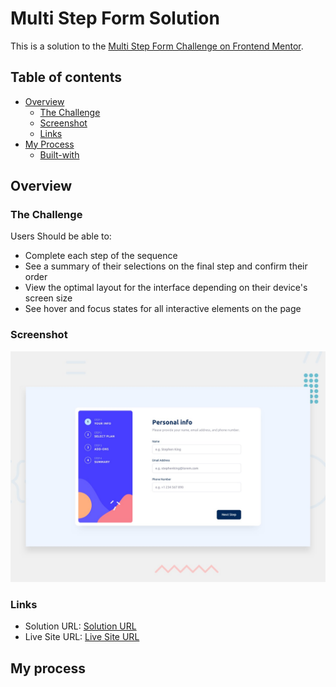 # Multi Step Form Solution

This is a solution to the [Multi Step Form Challenge on Frontend Mentor](https://www.frontendmentor.io/challenges/multistep-form-YVAnSdqQBJ).

## Table of contents

- [Overview](#overview)
  - [The Challenge](#the-challenge)
  - [Screenshot](#screenshot)
  - [Links](#links)
- [My Process](#my-process)
  - [Built-with](#built-with)

## Overview

### The Challenge

Users Should be able to:

- Complete each step of the sequence
- See a summary of their selections on the final step and confirm their order
- View the optimal layout for the interface depending on their device's screen size
- See hover and focus states for all interactive elements on the page

### Screenshot

![](./design/desktop-preview.jpg)

### Links 

- Solution URL: [Solution URL](https://www.frontendmentor.io/solutions/multi-step-form-1e4zfLmI6r)
- Live Site URL: [Live Site URL](https://admirable-lamington-596505.netlify.app/)

## My process
